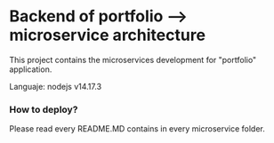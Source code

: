 # Backend of portfolio --> microservice architecture #

This project contains the microservices development for "portfolio" application.

Languaje: nodejs v14.17.3

### How to deploy? ###

Please read every README.MD contains in every microservice folder.
